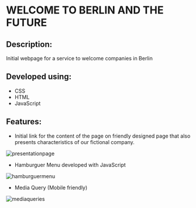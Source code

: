 # WELCOME TO BERLIN AND THE FUTURE

## Description: 

Initial webpage for a service to welcome companies in Berlin

## Developed using:

- CSS
- HTML
- JavaScript

## Features:

- Initial link for the content of the page on friendly designed page that also presents characteristics of our fictional company.

![presentationpage](/Users/lcastroemello/Desktop/curry-code/w1/visitBerlin/presentationpage.gif)

- Hamburguer Menu developed with JavaScript

![hamburguermenu](/Users/lcastroemello/Desktop/curry-code/w1/visitBerlin/hamburguermenu.gif)

- Media Query (Mobile friendly)

![mediaqueries](/Users/lcastroemello/Desktop/curry-code/w1/visitBerlin/mediaqueries.gif)